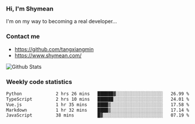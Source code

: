 ### Hi, I'm Shymean

I'm on my way to becoming a real developer...

### Contact me

- <https://github.com/tangxiangmin>
- <https://www.shymean.com/>

![Github Stats](https://github-readme-stats.vercel.app/api?username=tangxiangmin&show_icons=true&theme=dark)


###  Weekly code statistics

<!--START_SECTION:waka-->

```txt
Python             2 hrs 26 mins   ██████▓░░░░░░░░░░░░░░░░░░   26.99 %
TypeScript         2 hrs 10 mins   ██████░░░░░░░░░░░░░░░░░░░   24.01 %
Vue.js             1 hr 35 mins    ████▒░░░░░░░░░░░░░░░░░░░░   17.58 %
Markdown           1 hr 32 mins    ████▒░░░░░░░░░░░░░░░░░░░░   17.14 %
JavaScript         38 mins         █▓░░░░░░░░░░░░░░░░░░░░░░░   07.19 %
```

<!--END_SECTION:waka-->